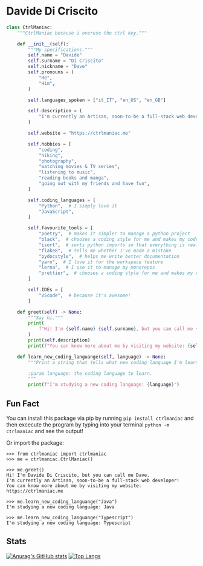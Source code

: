 # Davide Di Criscito

```python
class CtrlManiac:
    """CtrlManiac because i overuse the ctrl key."""

    def __init__(self):
        """My specifications."""
        self.name = "Davide"
        self.surname = "Di Criscito"
        self.nickname = "Dave"
        self.pronouns = (
            "He",
            "Him",
        )

        self.languages_spoken = ["it_IT", "en_US", "en_GB"]

        self.description = (
            "I'm currently an Artisan, soon-to-be a full-stack web developer!"
        )

        self.website = "https://ctrlmaniac.me"

        self.hobbies = [
            "coding",
            "hiking",
            "photography",
            "watching movies & TV series",
            "listening to music",
            "reading books and manga",
            "going out with my friends and have fun",
        ]

        self.coding_languages = [
            "Python",  # I simply love it
            "JavaScript",
        ]

        self.favourite_tools = [
            "poetry",  # makes it simpler to manage a python project
            "black",  # chooses a coding style for me and makes my code pretty
            "isort",  # sorts python imports so that everything is really clear
            "flake8",  # tells me whether I've made a mistake
            "pydocstyle",  # helps me write better documentation
            "yarn",  # I love it for the workspace feature
            "lerna",  # I use it to manage my monorepos
            "prettier",  # chooses a coding style for me and makes my code pretty
        ]

        self.IDEs = [
            "VScode",  # because it's awesome!
        ]

    def greet(self) -> None:
        """Say hi."""
        print(
            f"Hi! I'm {self.name} {self.surname}, but you can call me {self.nickname}."
        )
        print(self.description)
        print(f"You can know more about me by visiting my website: {self.website}")

    def learn_new_coding_languange(self, language) -> None:
        """Print a string that tells what new coding language I'm learning.

        :param language: the coding language to learn.
        """
        print(f"I'm studying a new coding language: {language}")
```

## Fun Fact

You can install this package via pip by running `pip install ctrlmaniac` and then excecute the program by typing into your terminal `python -m ctrlmaniac` and see the output!

Or import the package:

```
>>> from ctrlmaniac import ctrlmaniac
>>> me = ctrlmaniac.CtrlManiac()

>>> me.greet()
Hi! I'm Davide Di Criscito, but you can call me Dave.
I'm currently an Artisan, soon-to-be a full-stack web developer!
You can know more about me by visiting my website: https://ctrlmaniac.me

>>> me.learn_new_coding_languange("Java")
I'm studying a new coding language: Java

>>> me.learn_new_coding_languange("Typescript")
I'm studying a new coding language: Typescript
```

## Stats

[![Anurag's GitHub stats](https://github-readme-stats.vercel.app/api?username=ctrlmaniac)](https://github.com/anuraghazra/github-readme-stats)
[![Top Langs](https://github-readme-stats.vercel.app/api/top-langs/?username=ctrlmaniac)](https://github.com/anuraghazra/github-readme-stats)
